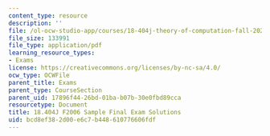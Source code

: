 ```yaml
---
content_type: resource
description: ''
file: /ol-ocw-studio-app/courses/18-404j-theory-of-computation-fall-2020/bcd8ef382d00e6c7b448610776606fdf_MIT18_404f20_final_soln.pdf
file_size: 133991
file_type: application/pdf
learning_resource_types:
- Exams
license: https://creativecommons.org/licenses/by-nc-sa/4.0/
ocw_type: OCWFile
parent_title: Exams
parent_type: CourseSection
parent_uid: 17896f44-26bd-01ba-b07b-30e0fbd89cca
resourcetype: Document
title: 18.404J F2006 Sample Final Exam Solutions
uid: bcd8ef38-2d00-e6c7-b448-610776606fdf
---
```

